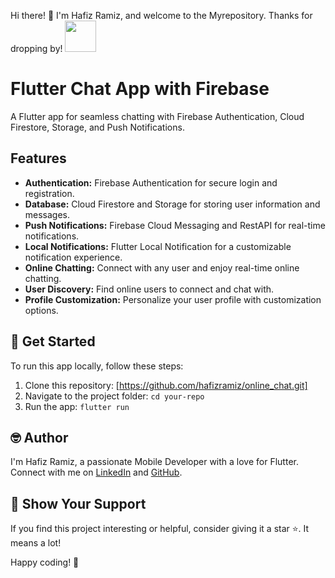 Hi there! 👋 I'm Hafiz Ramiz, and welcome to the Myrepository. Thanks for dropping by! <img src="https://user-images.githubusercontent.com/102408138/181803992-c16d979a-e758-425b-8561-45bdf4fd04ec.gif" width="50" height="50" />

# Flutter Chat App with Firebase

A Flutter app for seamless chatting with Firebase Authentication, Cloud Firestore, Storage, and Push Notifications.

## Features

- **Authentication:** Firebase Authentication for secure login and registration.
- **Database:** Cloud Firestore and Storage for storing user information and messages.
- **Push Notifications:** Firebase Cloud Messaging and RestAPI for real-time notifications.
- **Local Notifications:** Flutter Local Notification for a customizable notification experience.
- **Online Chatting:** Connect with any user and enjoy real-time online chatting.
- **User Discovery:** Find online users to connect and chat with.
- **Profile Customization:** Personalize your user profile with customization options.

## 🚀 Get Started

To run this app locally, follow these steps:

1. Clone this repository: [https://github.com/hafizramiz/online_chat.git]
2. Navigate to the project folder:  `cd your-repo`
3. Run the app: `flutter run`

## 🤓 Author

I'm Hafiz Ramiz, a passionate Mobile Developer with a love for Flutter. 
Connect with me on [LinkedIn](https://www.linkedin.com/in/hafizramiz/) and [GitHub](https://github.com/hafizramiz).

## 🌟 Show Your Support

If you find this project interesting or helpful, consider giving it a star ⭐️. It means a lot!

Happy coding! 🚀

